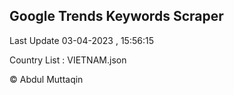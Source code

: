 

## Google Trends Keywords Scraper 
 
Last Update 03-04-2023 , 15:56:15

Country List :
VIETNAM.json



© Abdul Muttaqin 
